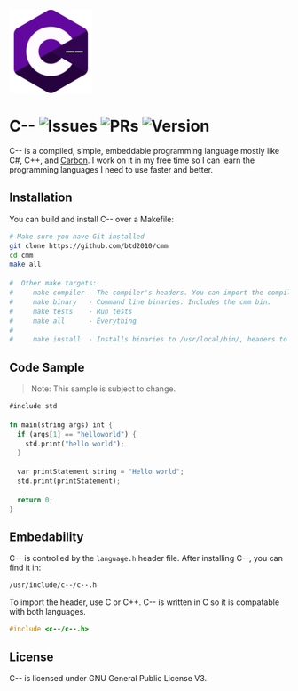 ![C-- logo](lib/icons/cmm-150.png)
# C-- ![Issues](https://img.shields.io/github/issues/btd2010/bs) ![PRs](https://img.shields.io/github/issues-pr/btd2010/bs) ![Version](https://img.shields.io/badge/version-0.0.1--beta-blue)
C-- is a compiled, simple, embeddable programming language mostly like C#, C++, and [Carbon](https://github.com/carbon-language/carbon-lang). I work on it in my free time so I can learn the programming languages I need to use faster and better.

## Installation
You can build and install C-- over a Makefile:
```bash
# Make sure you have Git installed
git clone https://github.com/btd2010/cmm
cd cmm
make all

#  Other make targets:
#     make compiler - The compiler's headers. You can import the compiler into C++ using <cminusminus.hpp>
#     make binary   - Command line binaries. Includes the cmm bin.
#     make tests    - Run tests
#     make all      - Everything
#
#     make install  - Installs binaries to /usr/local/bin/, headers to /usr/include/.
```

## Code Sample
> Note: This sample is subject to change.
```rs
#include std

fn main(string args) int {
  if (args[1] == "helloworld") {
    std.print("hello world");
  }

  var printStatement string = "Hello world";
  std.print(printStatement);

  return 0;
}
```

## Embedability
C-- is controlled by the ``language.h`` header file. After installing C--, you can find it in:
```bash
/usr/include/c--/c--.h
```

To import the header, use C or C++. C-- is written in C so it is compatable with both languages.

```c
#include <c--/c--.h>
```

## License
C-- is licensed under GNU General Public License V3.